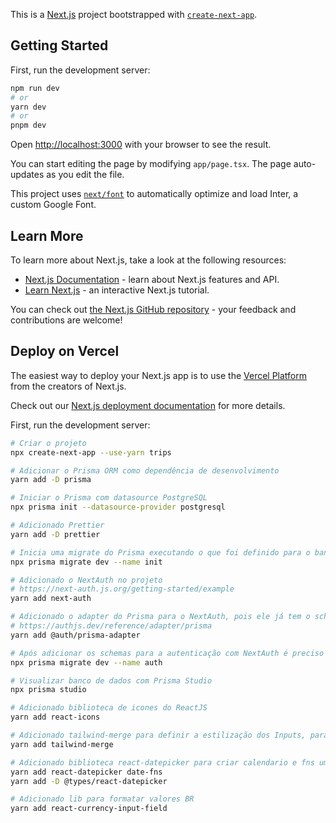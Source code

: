 This is a [Next.js](https://nextjs.org/) project bootstrapped with [`create-next-app`](https://github.com/vercel/next.js/tree/canary/packages/create-next-app).

## Getting Started

First, run the development server:

```bash
npm run dev
# or
yarn dev
# or
pnpm dev
```

Open [http://localhost:3000](http://localhost:3000) with your browser to see the result.

You can start editing the page by modifying `app/page.tsx`. The page auto-updates as you edit the file.

This project uses [`next/font`](https://nextjs.org/docs/basic-features/font-optimization) to automatically optimize and load Inter, a custom Google Font.

## Learn More

To learn more about Next.js, take a look at the following resources:

- [Next.js Documentation](https://nextjs.org/docs) - learn about Next.js features and API.
- [Learn Next.js](https://nextjs.org/learn) - an interactive Next.js tutorial.

You can check out [the Next.js GitHub repository](https://github.com/vercel/next.js/) - your feedback and contributions are welcome!

## Deploy on Vercel

The easiest way to deploy your Next.js app is to use the [Vercel Platform](https://vercel.com/new?utm_medium=default-template&filter=next.js&utm_source=create-next-app&utm_campaign=create-next-app-readme) from the creators of Next.js.

Check out our [Next.js deployment documentation](https://nextjs.org/docs/deployment) for more details.

First, run the development server:

```bash
# Criar o projeto
npx create-next-app --use-yarn trips

# Adicionar o Prisma ORM como dependência de desenvolvimento
yarn add -D prisma

# Iniciar o Prisma com datasource PostgreSQL
npx prisma init --datasource-provider postgresql

# Adicionado Prettier
yarn add -D prettier

# Inicia uma migrate do Prisma executando o que foi definido para o banco de dados em schema.prisma
npx prisma migrate dev --name init

# Adicionado o NextAuth no projeto
# https://next-auth.js.org/getting-started/example
yarn add next-auth

# Adicionado o adapter do Prisma para o NextAuth, pois ele já tem o schema pronto para controle de autenticação
# https://authjs.dev/reference/adapter/prisma
yarn add @auth/prisma-adapter

# Após adicionar os schemas para a autenticação com NextAuth é preciso rodar a migrate novamente
npx prisma migrate dev --name auth

# Visualizar banco de dados com Prisma Studio
npx prisma studio

# Adicionado biblioteca de icones do ReactJS
yarn add react-icons

# Adicionado tailwind-merge para definir a estilização dos Inputs, para que ao adicionar outros estilos nos componentes que ele é chamado, estes estilos definidos não sejam sobrescritos.
yarn add tailwind-merge

# Adicionado biblioteca react-datepicker para criar calendario e fns uma lib para manipular datas
yarn add react-datepicker date-fns
yarn add -D @types/react-datepicker

# Adicionado lib para formatar valores BR
yarn add react-currency-input-field
```
